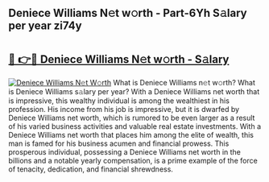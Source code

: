 ## Deniece Williams N𝚎t w𝚘rth - Part-6Yh S𝚊lary per year zi74y

# <h2><a href="http://gc4cyo.nevu.top/?p=Deniece+Williams">🔗 👉🔴 Deniece Williams N𝚎t w𝚘rth - S𝚊lary</a></h2>

[![Deniece Williams N𝚎t W𝚘rth](https://i.imgur.com/Oavwk0R.jpeg)](http://gc4cyo.nevu.top/?p=Deniece+Williams)
What is Deniece Williams n𝚎t w𝚘rth? What is Deniece Williams s𝚊lary per year?
With a Deniece Williams net worth that is impressive, this wealthy individual is among the wealthiest in his profession. His income from his job is impressive, but it is dwarfed by Deniece Williams net worth, which is rumored to be even larger as a result of his varied business activities and valuable real estate investments. With a Deniece Williams net worth that places him among the elite of wealth, this man is famed for his business acumen and financial prowess. This prosperous individual, possessing a Deniece Williams net worth in the billions and a notable yearly compensation, is a prime example of the force of tenacity, dedication, and financial shrewdness.
